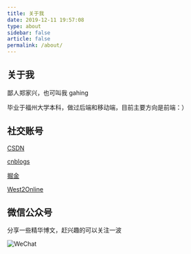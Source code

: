```yaml
---
title: 关于我
date: 2019-12-11 19:57:08
type: about
sidebar: false
article: false
permalink: /about/
---
```


## 关于我

鄙人郑家兴，也可叫我 gahing

毕业于福州大学本科，做过后端和移动端，目前主要方向是前端：）

## 社交账号

[CSDN](https://blog.csdn.net/u011644423/)

[cnblogs](https://www.cnblogs.com/france/)

[掘金](https://juejin.im/user/59818c62f265da3e3a0bdbf0)

[West2Online](https://www.hongweipeng.com/index.php/author/8/)

## 微信公众号

分享一些精华博文，赶兴趣的可以关注一波

![WeChat](https://cdn.jsdelivr.net/gh/francecil/cdn-resouce/uploads/9277731-591f9a53b8acf2c1.webp)
